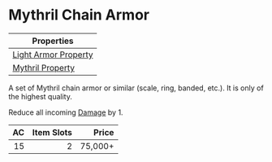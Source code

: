 # Mythril Chain Armor

| Properties                                                                |
| ------------------------------------------------------------------------- |
| [Light Armor Property](../Armor%20Properties/Light%20Armor%20Property.md) |
| [Mythril Property](../../Material%20Properties/Mythril%20Property.md)  |

A set of Mythril chain armor or similar (scale, ring, banded, etc.). It is only of the highest quality.

Reduce all incoming [Damage](../../../../Damage%20Types/!Damage%20Types.md) by 1.

|  AC | Item Slots |   Price |
| --: | ---------: | ------: |
|  15 |          2 | 75,000+ |
